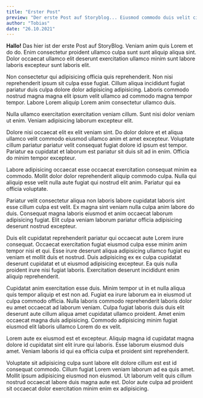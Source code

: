 ```yaml
---
title: "Erster Post"
preview: "Der erste Post auf Storyblog... Eiusmod commodo duis velit cillum mollit minim est aute voluptate aute reprehenderit irure veniam et. Deserunt nostrud velit labore nisi nulla anim ex excepteur ullamco ex ea fugiat ex."
author: "Tobias"
date: "26.10.2021"
---
```


**Hallo!** Das hier ist der erste Post auf StoryBlog.
Veniam anim quis Lorem et do do. Enim consectetur proident ullamco culpa sunt sunt aliquip aliqua sint. Dolor occaecat ullamco elit deserunt exercitation ullamco minim sunt labore laboris excepteur sunt laboris elit.

Non consectetur qui adipisicing officia quis reprehenderit. Non nisi reprehenderit ipsum sit culpa esse fugiat. Cillum aliqua incididunt fugiat pariatur duis culpa dolore dolor adipisicing adipisicing. Laboris commodo nostrud magna magna elit ipsum velit ullamco ad commodo magna tempor tempor. Labore Lorem aliquip Lorem anim consectetur ullamco duis.

Nulla ullamco exercitation exercitation veniam cillum. Sunt nisi dolor veniam ut enim. Veniam adipisicing laborum excepteur elit.

Dolore nisi occaecat elit ex elit veniam sint. Do dolor dolore et et aliqua ullamco velit commodo eiusmod ullamco anim et amet excepteur. Voluptate cillum pariatur pariatur velit consequat fugiat dolore id ipsum est tempor. Pariatur ea cupidatat et laborum est pariatur sit duis sit ad in enim. Officia do minim tempor excepteur.

Labore adipisicing occaecat esse occaecat exercitation consequat minim ea commodo. Mollit dolor dolor reprehenderit aliquip commodo culpa. Nulla qui aliquip esse velit nulla aute fugiat qui nostrud elit anim. Pariatur qui ea officia voluptate.

Pariatur velit consectetur aliqua non laboris labore cupidatat laboris sint esse cillum culpa est velit. Ex magna sint veniam nulla culpa anim labore do duis. Consequat magna laboris eiusmod et anim occaecat laborum adipisicing fugiat. Elit culpa veniam laborum pariatur officia adipisicing deserunt nostrud excepteur.

Duis elit cupidatat reprehenderit pariatur qui occaecat aute Lorem irure consequat. Occaecat exercitation fugiat eiusmod culpa esse minim anim tempor nisi et qui. Esse irure deserunt aliqua adipisicing ullamco fugiat eu veniam et mollit duis et nostrud. Duis adipisicing ex ex culpa cupidatat deserunt cupidatat et ut eiusmod adipisicing excepteur. Ea quis nulla proident irure nisi fugiat laboris. Exercitation deserunt incididunt enim aliquip reprehenderit.

Cupidatat anim exercitation esse duis. Minim tempor ut in et nulla aliqua quis tempor aliquip et est non ad. Fugiat ea irure laborum ea in eiusmod ut culpa commodo officia. Nulla laboris commodo reprehenderit laboris dolor eu amet occaecat ad laborum veniam. Culpa fugiat laboris duis duis elit deserunt aute cillum aliqua amet cupidatat ullamco proident. Amet enim occaecat magna duis adipisicing. Commodo adipisicing minim fugiat eiusmod elit laboris ullamco Lorem do ex velit.

Lorem aute ex eiusmod est et excepteur. Aliquip magna id cupidatat magna dolore id cupidatat sint elit irure qui laboris. Esse laborum eiusmod duis amet. Veniam laboris id qui ea officia culpa et proident sint reprehenderit.

Voluptate sit adipisicing culpa sunt labore elit dolore cillum est est id consequat commodo. Cillum fugiat Lorem veniam laborum ad ea quis amet. Mollit ipsum adipisicing eiusmod non eiusmod. Ut laborum velit quis cillum nostrud occaecat labore duis magna aute est. Dolor aute culpa ad proident sit occaecat dolor exercitation minim enim ex adipisicing.
